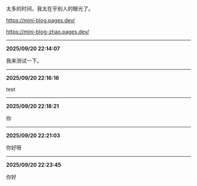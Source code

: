 太多的时间，我太在乎别人的眼光了。

https://mini-blog.pages.dev/

https://mini-blog-zhao.pages.dev/

---
**2025/09/20 22:14:07**

我来测试一下。

---
**2025/09/20 22:16:16**

test

---
**2025/09/20 22:18:21**

你

---
**2025/09/20 22:21:03**

你好呀

---
**2025/09/20 22:23:45**

你好
